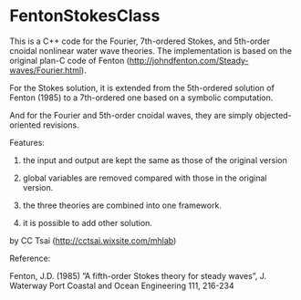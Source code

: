 # FentonStokesClass

This is a C++ code for the Fourier, 7th-ordered Stokes, and 5th-order cnoidal nonlinear water wave theories. The implementation is based on the original plan-C code of Fenton (http://johndfenton.com/Steady-waves/Fourier.html). 

For the Stokes solution, it is extended from the 5th-ordered solution of Fenton (1985) to a 7th-ordered one based on a symbolic computation.

And for the Fourier and  5th-order cnoidal waves, they are simply objected-oriented revisions.

Features:

1. the input and output are kept the same as those of the original version

2. global variables are removed compared with those in the original version.

3. the three theories are combined into one framework.

4. it is possible to add other solution.

by CC Tsai (http://cctsai.wixsite.com/mhlab)

Reference:

Fenton, J.D. (1985) ”A fifth-order Stokes theory for steady waves”, J. Waterway Port Coastal and Ocean Engineering 111, 216-234
